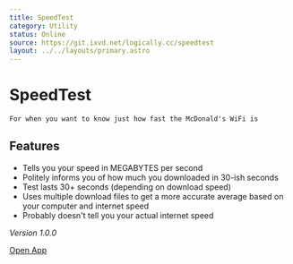 ```yaml
---
title: SpeedTest
category: Utility
status: Online
source: https://git.ixvd.net/logically.cc/speedtest
layout: ../../layouts/primary.astro
---
```

# SpeedTest
```For when you want to know just how fast the McDonald's WiFi is```

## Features
- Tells you your speed in MEGABYTES per second
- Politely informs you of how much you downloaded in 30-ish seconds
- Test lasts 30+ seconds (depending on download speed)
- Uses multiple download files to get a more accurate average based on your computer and internet speed
- Probably doesn't tell you your actual internet speed

*Version 1.0.0*

[Open App](/speedtest)